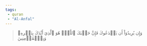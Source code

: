 ```yaml
---
tags: 
 - quran 
 - "Al-Anfal"
---
```


> وَإِن يُرِيدُوٓاْ أَن يَخۡدَعُوكَ فَإِنَّ حَسۡبَكَ ٱللَّهُۚ هُوَ ٱلَّذِيٓ أَيَّدَكَ بِنَصۡرِهِۦ وَبِٱلۡمُؤۡمِنِينَ
